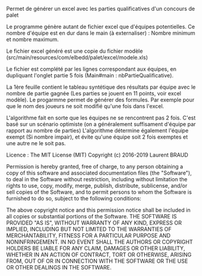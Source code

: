 Permet de générer un excel avec les parties qualificatives d'un concours de palet

Le programme génère autant de fichier excel que d'équipes potentielles.
Ce nombre d'équipe est en dur dans le main (à externaliser) : Nombre minimum et nombre maximum.

Le fichier excel généré est une copie du fichier modèle (src/main/resources/com/elbedd/palet/excel/modele.xls)

Le fichier est complété par les lignes correspondant aux équipes, en dupliquant l'onglet partie 5 fois (Main#main : nbPartieQualificative).

La 1ère feuille contient le tableau syntétique des résultats par équipe avec le nombre de partie gagnée (Les parties se jouent en 11 points, voir excel modèle). Le progarmme permet de générer des formules. Par exemple pour que le nom des joueurs ne soit modifié qu'une fois dans l'excel.

L'algorithme fait en sorte que les équipes ne se rencontrent pas 2 fois.
C'est basé sur un scénario optimiste (on a généralement suffisament d'équipe par rapport au nombre de parties)
L'algorithme détermine également l'équipe exempt (Si nombre impair), et évite qu'une équipe soit 2 fois exemptes et une autre ne le soit pas.


Licence :
The MIT License (MIT)
Copyright (c) 2016-2019 Laurent BRAUD

Permission is hereby granted, free of charge, to any person obtaining a copy of this software and associated documentation files (the "Software"), to deal in the Software without restriction, including without limitation the rights to use, copy, modify, merge, publish, distribute, sublicense, and/or sell copies of the Software, and to permit persons to whom the Software is furnished to do so, subject to the following conditions:

The above copyright notice and this permission notice shall be included in all copies or substantial portions of the Software.
THE SOFTWARE IS PROVIDED "AS IS", WITHOUT WARRANTY OF ANY KIND, EXPRESS OR IMPLIED, INCLUDING BUT NOT LIMITED TO THE WARRANTIES OF MERCHANTABILITY, FITNESS FOR A PARTICULAR PURPOSE AND NONINFRINGEMENT. IN NO EVENT SHALL THE AUTHORS OR COPYRIGHT HOLDERS BE LIABLE FOR ANY CLAIM, DAMAGES OR OTHER LIABILITY, WHETHER IN AN ACTION OF CONTRACT, TORT OR OTHERWISE, ARISING FROM, OUT OF OR IN CONNECTION WITH THE SOFTWARE OR THE USE OR OTHER DEALINGS IN THE SOFTWARE.
